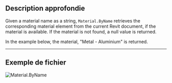 ## Description approfondie
Given a material name as a string, `Material.ByName` retrieves the corresponding material element from the current Revit document, if the material is available. If the material is not found, a null value is returned.

In the example below, the material, "Metal - Aluminium" is returned.
___
## Exemple de fichier

![Material.ByName](./Revit.Elements.Material.ByName_img.jpg)
